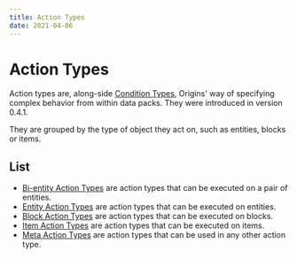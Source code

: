 ```yaml
---
title: Action Types
date: 2021-04-06
---
```


# Action Types

Action types are, along-side [Condition Types](condition_types.md), Origins' way of specifying complex behavior from within data packs. They were introduced in version 0.4.1.

They are grouped by the type of object they act on, such as entities, blocks or items.

## List

* [Bi-entity Action Types](bientity_action_types.md) are action types that can be executed on a pair of entities.
* [Entity Action Types](entity_action_types.md) are action types that can be executed on entities.
* [Block Action Types](block_action_types.md) are action types that can be executed on blocks.
* [Item Action Types](item_action_types.md) are action types that can be executed on items.
* [Meta Action Types](meta_action_types.md) are action types that can be used in any other action type.
